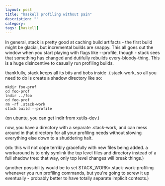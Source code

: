 ```yaml
---
layout: post
title: "haskell profiling without pain"
description: ""
category:
tags: [haskell]
---
```


In general, stack is pretty good at caching build artifacts - the
first build might be glacial, but incremental builds are snappy. This
all goes out the window when you start playing with flags like
--profile, though - stack sees that something has changed and
dutifully rebuilds every-bloody-thing. This is a huge disincentive to
casually run profiling builds.

thankfully, stack keeps all its bits and bobs inside ./.stack-work, so
all you need to do is create a shadow directory like so:

```
mkdir foo-prof
cd foo-prof
lndir ../foo
cd foo-prof
rm -rf .stack-work
stack build --profile
```

(on ubuntu, you can get lndir from xutils-dev.)

now, you have a directory with a separate .stack-work, and can mess around
in that directory for all your profiling needs without slowing
everything else down to a shuddering halt.

(nb: this will not cope terribly gracefully with new files being
added. a workaround is to only symlink the top level files and
directory instead of a full shadow tree: that way, only top level
changes will break things.)

(another possibility would be to set STACK_WORK=.stack-work-profiling
whenever you run profiling commands, but you're going to screw it up
eventually - probably better to have totally separate implicit contexts.)
